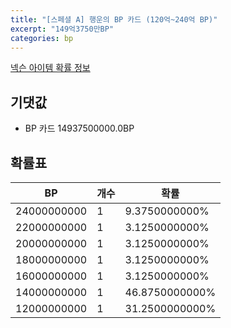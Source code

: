 ```yaml
---
title: "[스페셜 A] 행운의 BP 카드 (120억~240억 BP)"
excerpt: "149억3750만BP"
categories: bp
---
```

[넥슨 아이템 확률 정보](http://iteminfo.nexon.com/probability/fo4?sn=7455)

## 기댓값
  - BP 카드 14937500000.0BP

## 확률표

|BP|개수|확률|
|---|---|---|
|24000000000|1|9.3750000000%|
|22000000000|1|3.1250000000%|
|20000000000|1|3.1250000000%|
|18000000000|1|3.1250000000%|
|16000000000|1|3.1250000000%|
|14000000000|1|46.8750000000%|
|12000000000|1|31.2500000000%|
